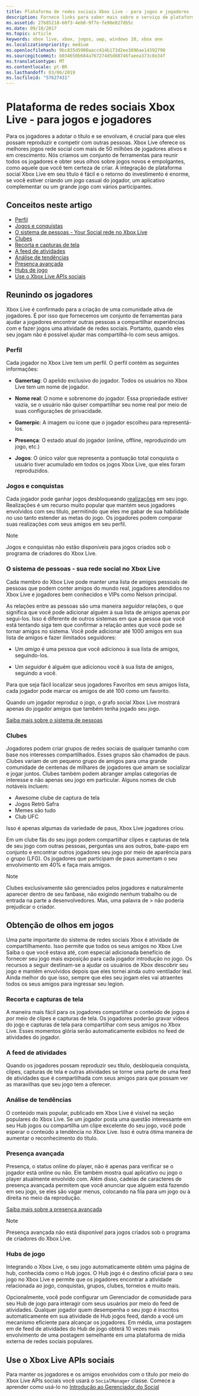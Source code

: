 ```yaml
---
title: Plataforma de redes sociais Xbox Live - para jogos e jogadores
description: Fornece links para saber mais sobre o serviço de plataforma social Xbox Live.
ms.assetid: 27b85218-60f3-4eb0-9f7e-fe90e027db5c
ms.date: 09/18/2017
ms.topic: article
keywords: xbox live, xbox, jogos, uwp, windows 10, xbox one
ms.localizationpriority: medium
ms.openlocfilehash: 9bc835d5980aacc414b173d2ee3896ae14392790
ms.sourcegitcommit: b034650b684a767274d5d88746faeea373c8e34f
ms.translationtype: MT
ms.contentlocale: pt-BR
ms.lasthandoff: 03/06/2019
ms.locfileid: "57627431"
---
```

# <a name="xbox-live-social-platform---for-games-and-gamers"></a>Plataforma de redes sociais Xbox Live - para jogos e jogadores

Para os jogadores a adotar o título e se envolvam, é crucial para que eles possam reproduzir e competir com outras pessoas. Xbox Live oferece os melhores jogos rede social com mais de 50 milhões de jogadores ativos e em crescimento. Nós criamos um conjunto de ferramentas para reunir todos os jogadores e obter seus olhos sobre jogos novos e empolgantes, como aquele que você tem certeza de criar. A integração de plataforma social Xbox Live em seu título é fácil e o retorno do investimento é enorme, se você estiver criando um jogo casual do jogador, um aplicativo complementar ou um grande jogo com vários participantes.

## <a name="concepts-in-this-article"></a>Conceitos neste artigo
- [Perfil](#profile)
- [Jogos e conquistas](#gamerscore-and-achievements)
- [O sistema de pessoas - Your Social rede no Xbox Live](#the-people-system---your-social-network-on-xbox-live)
- [Clubes](#clubs)
- [Recorta e capturas de tela](#clips-and-screenshots)
- [A feed de atividades](#the-activity-feed)
- [Análise de tendências](#trending)
- [Presença avançada](#rich-presence)
- [Hubs de jogo](#game-hubs)
- [Use o Xbox Live APIs sociais](#use-the-xbox-live-social-apis)

## <a name="bringing-gamers-together"></a>Reunindo os jogadores
Xbox Live é confirmado para a criação de uma comunidade ativa de jogadores. É por isso que fornecemos um conjunto de ferramentas para ajudar a jogadores encontrar outras pessoas a compartilhar experiências com e fazer jogos uma atividade de redes sociais. Portanto, quando eles seu jogam não é possível ajudar mas compartilhá-lo com seus amigos. 

### <a name="profile"></a>Perfil
Cada jogador no Xbox Live tem um perfil. O perfil contém as seguintes informações:

-   **Gamertag**: O apelido exclusivo do jogador. Todos os usuários no Xbox Live tem um nome de jogador.

-   **Nome real**: O nome e sobrenome do jogador. Essa propriedade estiver vazia, se o usuário não quiser compartilhar seu nome real por meio de suas configurações de privacidade.

-   **Gamerpic**: A imagem ou ícone que o jogador escolheu para representá-los.

-   **Presença**: O estado atual do jogador (online, offline, reproduzindo um jogo, etc.)

-   **Jogos**: O único valor que representa a pontuação total conquista o usuário tiver acumulado em todos os jogos Xbox Live, que eles foram reproduzidos.

### <a name="gamerscore-and-achievements"></a>Jogos e conquistas
Cada jogador pode ganhar jogos desbloqueando [realizações](../achievements-2017/achievements.md) em seu jogo.
Realizações é um recurso muito popular que mantém seus jogadores envolvidos com seu título, permitindo que eles me gabar de sua habilidade no uso tanto estender as metas do jogo. Os jogadores podem comparar suas realizações com seus amigos em seu perfil.

> [!NOTE]
> Jogos e conquistas não estão disponíveis para jogos criados sob o programa de criadores do Xbox Live.

### <a name="the-people-system---your-social-network-on-xbox-live"></a>O sistema de pessoas - sua rede social no Xbox Live
Cada membro do Xbox Live pode manter uma lista de amigos pessoais de pessoas que podem conter amigos do mundo real, jogadores atendidos no Xbox Live e jogadores bem conhecidos e VIPs como Nelson principal. 

As relações entre as pessoas são uma maneira *seguidor* relações, o que significa que você pode adicionar alguém à sua lista de amigos apenas por segui-los. Isso é diferente de outros sistemas em que a pessoa que você está tentando siga tem que confirmar a relação antes que você pode se tornar amigos no sistema. Você pode adicionar até 1000 amigos em sua lista de amigos e fazer ilimitados seguidores:

-   Um *amigo* é uma pessoa que você adicionou à sua lista de amigos, seguindo-los.

-   Um *seguidor* é alguém que adicionou você à sua lista de amigos, seguindo a você.

Para que seja fácil localizar seus jogadores Favoritos em seus amigos lista, cada jogador pode marcar os amigos de até 100 como um favorito.

Quando um jogador reproduz o jogo, o grafo social Xbox Live mostrará apenas do jogador amigos que também tenha jogado seu jogo.

[Saiba mais sobre o sistema de pessoas](people-system/xbox-live-people-system.md) 

### <a name="clubs"></a>Clubes
Jogadores podem criar grupos de redes sociais de qualquer tamanho com base nos interesses compartilhados. Esses grupos são chamados de paus.
Clubes variam de um pequeno grupo de amigos para uma grande comunidade de centenas de milhares de jogadores que amam se socializar e jogar juntos.
Clubes também podem abranger amplas categorias de interesse e não apenas seu jogo em particular. Alguns nomes de club notáveis incluem:

- Awesome clube de captura de tela
- Jogos Retrô Safra
- Memes são tudo
- Club UFC

Isso é apenas algumas da variedade de paus, Xbox Live jogadores criou.

Em um clube fãs do seu jogo podem compartilhar clipes e capturas de tela de seu jogo com outras pessoas, perguntas uns aos outros, bate-papo em conjunto e encontrar outros jogadores seu jogo por meio de aparência para o grupo (LFG). Os jogadores que participam de paus aumentam o seu envolvimento em 40% e faça mais amigos.

> [!NOTE]
> Clubes exclusivamente são gerenciados pelos jogadores e naturalmente aparecer dentro de seu fanbase, não exigindo nenhum trabalho ou de entrada na parte a desenvolvedores. Mas, uma palavra de > não poderia prejudicar o criador. 

## <a name="getting-eyes-on-games"></a>Obtenção de olhos em jogos
Uma parte importante do sistema de redes sociais Xbox é atividade de compartilhamento. Isso permite que todos os seus amigos no Xbox Live Saiba o que você estava até, com especial adicionada benefício de fornecer seu jogo mais exposição para cada jogador introdução no jogo. Os recursos a seguir destinam-se a ajudar os usuários de Xbox descobrir seu jogo e mantêm envolvidos depois que eles tornei ainda outro ventilador leal. Ainda melhor do que isso, sempre que eles seu jogam eles vai atraentes todos os seus amigos para ingressar seu legion. 

### <a name="clips-and-screenshots"></a>Recorta e capturas de tela
A maneira mais fácil para os jogadores compartilhar o conteúdo de jogos é por meio de clipes e capturas de tela. Os jogadores poderão gravar vídeos do jogo e capturas de tela para compartilhar com seus amigos no Xbox Live. Esses momentos glória serão automaticamente exibidos no feed de atividades do jogador.

### <a name="the-activity-feed"></a>A feed de atividades
Quando os jogadores possam reproduzir seu título, desbloqueia conquista, clipes, capturas de tela e outras atividades se torne uma parte de uma feed de atividades que é compartilhada com seus amigos para que possam ver as maravilhas que seu jogo tem a oferecer.

### <a name="trending"></a>Análise de tendências
O conteúdo mais popular, publicado em Xbox Live é visível na seção populares do Xbox Live. Se um jogador posta uma questão interessante em seu Hub jogos ou compartilha um clipe excelente do seu jogo, você pode esperar o conteúdo a tendência no Xbox Live. Isso é outra ótima maneira de aumentar o reconhecimento do título.

### <a name="rich-presence"></a>Presença avançada
Presença, o status online do player, não é apenas para verificar se o jogador está online ou não. Ele também mostra qual aplicativo ou jogo o player atualmente envolvido com. Além disso, cadeias de caracteres de presença avançada permitem que você anunciar que alguém está fazendo em seu jogo, se eles são vagar menus, colocando na fila para um jogo ou à direita no meio da reprodução. 

[Saiba mais sobre a presença avançada](rich-presence-strings/rich-presence-strings-overview.md)

> [!NOTE]
> Presença avançada não está disponível para jogos criados sob o programa de criadores do Xbox Live.

### <a name="game-hubs"></a>Hubs de jogo
Integrando o Xbox Live, o seu jogo automaticamente obtém uma página de hub, conhecida como o Hub jogos. O Hub jogo é o destino oficial para o seu jogo no Xbox Live e permite que os jogadores encontrar a atividade relacionada ao jogo, conquistas, grupos, clubes, torneios e muito mais.

Opcionalmente, você pode configurar um Gerenciador de comunidade para seu Hub de jogo para interagir com seus usuários por meio do feed de atividades. Qualquer jogador quem desempenha o seu jogo é inscritos automaticamente em sua atividade de Hub jogos feed, dando a você um mecanismo eficiente para alcançar os jogadores. Em média, uma postagem em de feed de atividades do Hub de jogo obterá 10 vezes mais envolvimento de uma postagem semelhante em uma plataforma de mídia externa de redes sociais populares.

##  <a name="use-the-xbox-live-social-apis"></a>Use o Xbox Live APIs sociais
Para manter os jogadores e os amigos envolvidos com o título por meio do Xbox Live APIs sociais você usará o `SocialManager` classe.  Comece a aprender como usá-lo no [Introdução ao Gerenciador do Social](intro-to-social-manager.md)